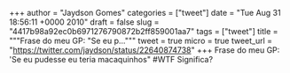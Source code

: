 
+++
author = "Jaydson Gomes"
categories = ["tweet"]
date = "Tue Aug 31 18:56:11 +0000 2010"
draft = false
slug = "4417b98a92ec0b6971276790872b2ff859001aa7"
tags = ["tweet"]
title = """Frase do meu GP: "Se eu p..."""
tweet = true
micro = true
tweet_url = "https://twitter.com/jaydson/status/22640874738"
+++
Frase do meu GP: 'Se eu pudesse eu teria macaquinhos"  #WTF Significa?
